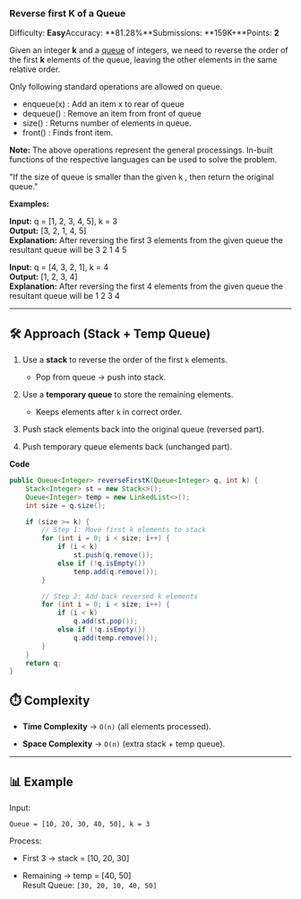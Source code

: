 ### Reverse first K of a Queue

Difficulty: **Easy**Accuracy: **81.28%**Submissions: **159K+**Points: **2**

Given an integer **k** and a [queue](http://www.geeksforgeeks.org/queue-data-structure/) of integers, we need to reverse the order of the first **k** elements of the queue, leaving the other elements in the same relative order.

Only following standard operations are allowed on queue.

- enqueue(x) : Add an item x to rear of queue
- dequeue() : Remove an item from front of queue
- size() : Returns number of elements in queue.
- front() : Finds front item.  
    

**Note:** The above operations represent the general processings. In-built functions of the respective languages can be used to solve the problem.

"If the size of queue is smaller than the given k , then return the original queue."

**Examples:**

**Input:** q = [1, 2, 3, 4, 5], k = 3  
**Output:** [3, 2, 1, 4, 5]  
**Explanation:** After reversing the first 3 elements from the given queue the resultant queue will be 3 2 1 4 5

**Input:** q = [4, 3, 2, 1], k = 4  
**Output:** [1, 2, 3, 4]   
**Explanation:** After reversing the first 4 elements from the given queue the resultant queue will be 1 2 3 4

---------------------------------------------------------------
## 🛠️ Approach (Stack + Temp Queue)

1. Use a **stack** to reverse the order of the first `k` elements.
    
    - Pop from queue → push into stack.
        
2. Use a **temporary queue** to store the remaining elements.
    
    - Keeps elements after `k` in correct order.
        
3. Push stack elements back into the original queue (reversed part).
    
4. Push temporary queue elements back (unchanged part).

**Code**
```java
public Queue<Integer> reverseFirstK(Queue<Integer> q, int k) {
    Stack<Integer> st = new Stack<>();
    Queue<Integer> temp = new LinkedList<>();
    int size = q.size();

    if (size >= k) {
        // Step 1: Move first k elements to stack
        for (int i = 0; i < size; i++) {
            if (i < k)
                st.push(q.remove());
            else if (!q.isEmpty())
                temp.add(q.remove());
        }

        // Step 2: Add back reversed k elements
        for (int i = 0; i < size; i++) {
            if (i < k)
                q.add(st.pop());
            else if (!q.isEmpty())
                q.add(temp.remove());
        }
    }
    return q;
}


```

## ⏱️ Complexity

- **Time Complexity** → `O(n)` (all elements processed).
    
- **Space Complexity** → `O(n)` (extra stack + temp queue).
    

---

## 📊 Example

Input:

`Queue = [10, 20, 30, 40, 50], k = 3`

Process:

- First 3 → stack = [10, 20, 30]
    
- Remaining → temp = [40, 50]  
 Result Queue:
`[30, 20, 10, 40, 50]`